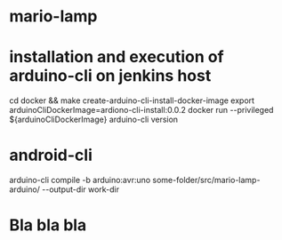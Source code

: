 # mario-lamp

# installation and execution of arduino-cli on jenkins host

cd docker && make create-arduino-cli-install-docker-image
export arduinoCliDockerImage=ardiono-cli-install:0.0.2
docker run --privileged  ${arduinoCliDockerImage} arduino-cli version

# android-cli
arduino-cli compile -b arduino:avr:uno some-folder/src/mario-lamp-arduino/ --output-dir work-dir

# Bla bla bla
